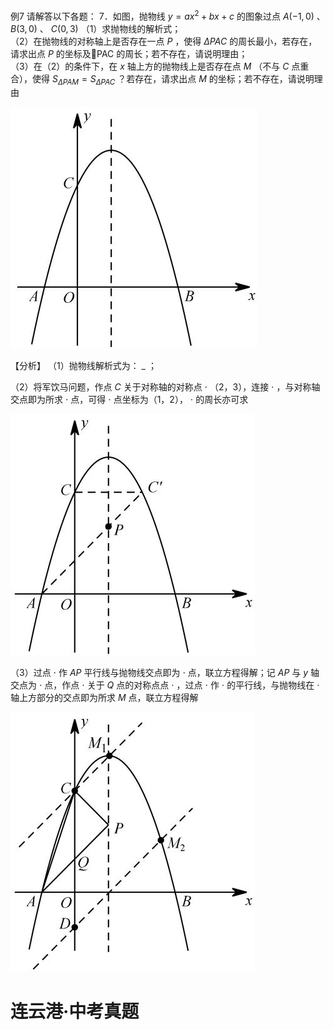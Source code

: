 例7 请解答以下各题： 7．如图，抛物线 $y = a x ^ { 2 } + b x + c$ 的图象过点 $A ( - 1 , 0 )$ 、 $B ( 3 , 0 )$ 、 $C ( 0 , 3 )$
（1）求抛物线的解析式；  
（2）在抛物线的对称轴上是否存在一点 $P$ ，使得 $\Delta P A C$ 的周长最小，若存在，请求出点 $P$ 的坐标及PAC 的周长；若不存在，请说明理由；  
（3）在（2）的条件下，在 $x$ 轴上方的抛物线上是否存在点 $M$ （不与 $C$ 点重合），使得 $S _ { \Delta P A M } = S _ { \Delta P A C }$ ？若存在，请求出点 $M$ 的坐标；若不存在，请说明理由

![](<../../qs_image_DB/专题3-3_二次函数面积定值、比例问题以及米勒角问题（解析版）_/ff71b096053a1993ab2f38ca0304b9041da54b1f919b83da5c6de865b8dae4f0.jpg>)

【分析】
（1）抛物线解析式为： $\_$ ；

（2）将军饮马问题，作点 $C$ 关于对称轴的对称点 $\cdot$ （2，3），连接 $\cdot$ ，与对称轴交点即为所求 $\cdot$ 点，可得 $\cdot$ 点坐标为（1，2）， $\cdot$ 的周长亦可求

![](<../../qs_image_DB/专题3-3_二次函数面积定值、比例问题以及米勒角问题（解析版）_/1e3c9fdc96b97b31c6044a849d2d04f72d9a2b138e1248e35963f27f06963b79.jpg>)

（3）过点 $\cdot$ 作 $A P$ 平行线与抛物线交点即为 $\cdot$ 点，联立方程得解；记 $A P$ 与 $y$ 轴交点为 $\cdot$ 点，作点 $\cdot$ 关于 $Q$ 点的对称点点 $\cdot$ ，过点 $\cdot$ 作 $\cdot$ 的平行线，与抛物线在 $\cdot$ 轴上方部分的交点即为所求 $M$ 点，联立方程得解

![](<../../qs_image_DB/专题3-3_二次函数面积定值、比例问题以及米勒角问题（解析版）_/cceb82e2c0306102d775c512ef07f9b56d4d07667629fc357cc04ca4744ddf97.jpg>)

# 连云港·中考真题
